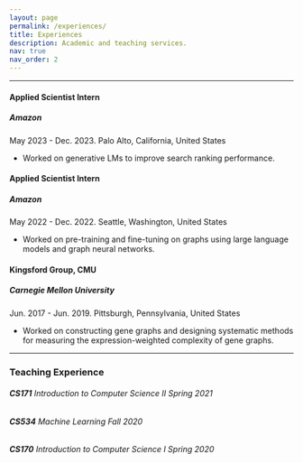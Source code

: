 ```yaml
---
layout: page
permalink: /experiences/
title: Experiences
description: Academic and teaching services.
nav: true
nav_order: 2
---
```


---

#### __Applied Scientist Intern__

##### __Amazon__

May 2023 - Dec. 2023. Palo Alto, California, United States

- Worked on generative LMs to improve search ranking performance.


#### __Applied Scientist Intern__

##### __Amazon__

May 2022 - Dec. 2022. Seattle, Washington, United States

- Worked on pre-training and fine-tuning on graphs using large language models and graph neural networks.


#### __Kingsford Group, CMU__

##### __Carnegie Mellon University__

Jun. 2017 - Jun. 2019. Pittsburgh, Pennsylvania, United States

- Worked on constructing gene graphs and designing systematic methods for measuring the expression-weighted complexity of gene graphs.


---

### __Teaching Experience__

###### __CS171__    Introduction to Computer Science II    Spring 2021

###### __CS534__    Machine Learning                       Fall 2020

###### __CS170__    Introduction to Computer Science I     Spring 2020 

